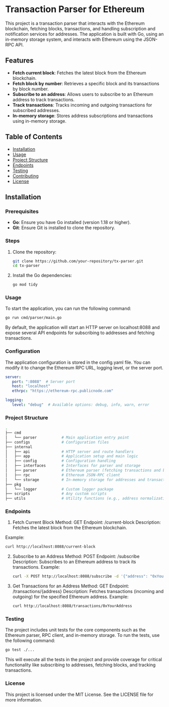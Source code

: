 # Transaction Parser for Ethereum

This project is a transaction parser that interacts with the Ethereum blockchain, fetching blocks, transactions, and handling subscription and notification services for addresses. The application is built with Go, using an in-memory storage system, and interacts with Ethereum using the JSON-RPC API.

## Features

- **Fetch current block**: Fetches the latest block from the Ethereum blockchain.
- **Fetch block by number**: Retrieves a specific block and its transactions by block number.
- **Subscribe to an address**: Allows users to subscribe to an Ethereum address to track transactions.
- **Track transactions**: Tracks incoming and outgoing transactions for subscribed addresses.
- **In-memory storage**: Stores address subscriptions and transactions using in-memory storage.

## Table of Contents

- [Installation](#installation)
- [Usage](#usage)
- [Project Structure](#project-structure)
- [Endpoints](#endpoints)
- [Testing](#testing)
- [Contributing](#contributing)
- [License](#license)

## Installation

### Prerequisites

- **Go**: Ensure you have Go installed (version 1.18 or higher).
- **Git**: Ensure Git is installed to clone the repository.

### Steps

1. Clone the repository:

   ```bash
   git clone https://github.com/your-repository/tx-parser.git
   cd tx-parser
   ```

2. Install the Go dependencies:

   ```bash
   go mod tidy
   ```

### Usage

To start the application, you can run the following command:

   ```bash
   go run cmd/parser/main.go
   ```

By default, the application will start an HTTP server on localhost:8088 and expose several API endpoints for subscribing to addresses and fetching transactions.

### Configuration

The application configuration is stored in the config.yaml file. You can modify it to change the Ethereum RPC URL, logging level, or the server port.

   ```yaml
   server:
      port: ":8088"  # Server port
      host: "localhost"
      ethrpc: "https://ethereum-rpc.publicnode.com"

   logging:
      level: "debug"  # Available options: debug, info, warn, error
   ```

### Project Structure

   ```bash
   .
   ├── cmd
   │   └── parser           # Main application entry point
   ├── configs              # Configuration files
   ├── internal
   │   ├── api              # HTTP server and route handlers
   │   ├── app              # Application setup and main logic
   │   ├── config           # Configuration handling
   │   ├── interfaces       # Interfaces for parser and storage
   │   ├── parser           # Ethereum parser (fetching transactions and blocks)
   │   ├── rpc              # Ethereum JSON-RPC client
   │   └── storage          # In-memory storage for addresses and transactions
   ├── pkg
   │   └── logger           # Custom logger package
   ├── scripts              # Any custom scripts
   ├── utils                # Utility functions (e.g., address normalization)
   ```

### Endpoints

1. Fetch Current Block
Method: GET
Endpoint: /current-block
Description: Fetches the latest block from the Ethereum blockchain.

Example:
   ```bash
   curl http://localhost:8088/current-block
   ```

2. Subscribe to an Address
Method: POST
Endpoint: /subscribe
Description: Subscribes to an Ethereum address to track its transactions.
Example:
   ```bash
   curl -X POST http://localhost:8088/subscribe -d '{"address": "0xYourAddress"}' -H 'Content-Type: application/json'
   ```

3. Get Transactions for an Address
Method: GET
Endpoint: /transactions/{address}
Description: Fetches transactions (incoming and outgoing) for the specified Ethereum address.
Example:
   ```bash
   curl http://localhost:8088/transactions/0xYourAddress
   ```

### Testing

The project includes unit tests for the core components such as the Ethereum parser, RPC client, and in-memory storage. To run the tests, use the following command:

   ```bash
   go test ./...
   ```

This will execute all the tests in the project and provide coverage for critical functionality like subscribing to addresses, fetching blocks, and tracking transactions.

### License
This project is licensed under the MIT License. See the LICENSE file for more information.